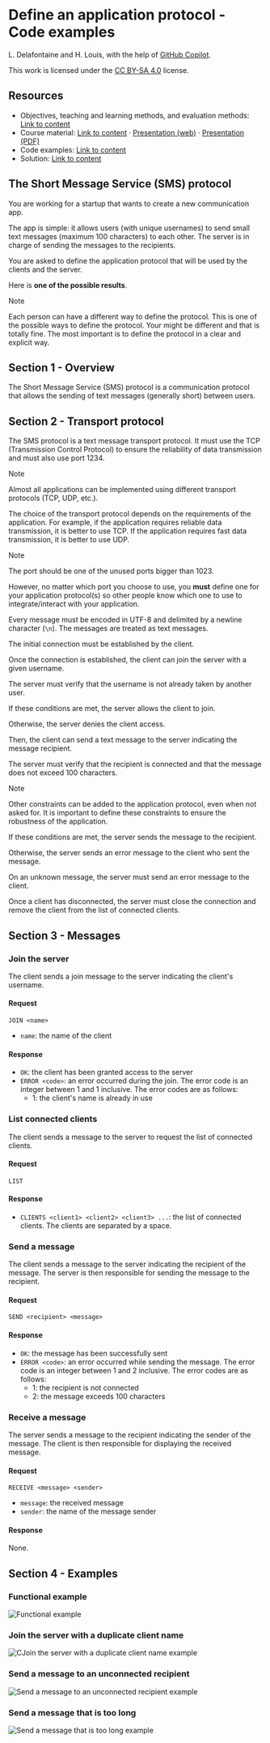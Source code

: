 # Define an application protocol - Code examples

L. Delafontaine and H. Louis, with the help of
[GitHub Copilot](https://github.com/features/copilot).

This work is licensed under the [CC BY-SA 4.0][license] license.

## Resources

- Objectives, teaching and learning methods, and evaluation methods:
  [Link to content](..)
- Course material: [Link to content](../01-course-material/README.md) ·
  [Presentation (web)](https://heig-vd-dai-course.github.io/heig-vd-dai-course/06.01-define-an-application-protocol/01-course-material/index.html)
  ·
  [Presentation (PDF)](https://heig-vd-dai-course.github.io/heig-vd-dai-course/06.01-define-an-application-protocol/01-course-material/06.01-define-an-application-protocol-presentation.pdf)
- Code examples: [Link to content](../02-code-examples/)
- Solution: [Link to content](../03-solution/)

## The Short Message Service (SMS) protocol

You are working for a startup that wants to create a new communication app.

The app is simple: it allows users (with unique usernames) to send small text
messages (maximum 100 characters) to each other. The server is in charge of
sending the messages to the recipients.

You are asked to define the application protocol that will be used by the
clients and the server.

Here is **one of the possible results**.

> [!NOTE]
>
> Each person can have a different way to define the protocol. This is one of
> the possible ways to define the protocol. Your might be different and that is
> totally fine. The most important is to define the protocol in a clear and
> explicit way.

## Section 1 - Overview

The Short Message Service (SMS) protocol is a communication protocol that allows
the sending of text messages (generally short) between users.

## Section 2 - Transport protocol

The SMS protocol is a text message transport protocol. It must use the TCP
(Transmission Control Protocol) to ensure the reliability of data transmission
and must also use port 1234.

> [!NOTE]
>
> Almost all applications can be implemented using different transport protocols
> (TCP, UDP, etc.).
>
> The choice of the transport protocol depends on the requirements of the
> application. For example, if the application requires reliable data
> transmission, it is better to use TCP. If the application requires fast data
> transmission, it is better to use UDP.

> [!NOTE]
>
> The port should be one of the unused ports bigger than 1023.
>
> However, no matter which port you choose to use, you **must** define one for
> your application protocol(s) so other people know which one to use to
> integrate/interact with your application.

Every message must be encoded in UTF-8 and delimited by a newline character
(`\n`). The messages are treated as text messages.

The initial connection must be established by the client.

Once the connection is established, the client can join the server with a given
username.

The server must verify that the username is not already taken by another user.

If these conditions are met, the server allows the client to join.

Otherwise, the server denies the client access.

Then, the client can send a text message to the server indicating the message
recipient.

The server must verify that the recipient is connected and that the message does
not exceed 100 characters.

> [!NOTE]
>
> Other constraints can be added to the application protocol, even when not
> asked for. It is important to define these constraints to ensure the
> robustness of the application.

If these conditions are met, the server sends the message to the recipient.

Otherwise, the server sends an error message to the client who sent the message.

On an unknown message, the server must send an error message to the client.

Once a client has disconnected, the server must close the connection and remove
the client from the list of connected clients.

## Section 3 - Messages

### Join the server

The client sends a join message to the server indicating the client's username.

#### Request

```text
JOIN <name>
```

- `name`: the name of the client

#### Response

- `OK`: the client has been granted access to the server
- `ERROR <code>`: an error occurred during the join. The error code is an
  integer between 1 and 1 inclusive. The error codes are as follows:
  - 1: the client's name is already in use

### List connected clients

The client sends a message to the server to request the list of connected
clients.

#### Request

```text
LIST
```

#### Response

- `CLIENTS <client1> <client2> <client3> ...`: the list of connected clients.
  The clients are separated by a space.

### Send a message

The client sends a message to the server indicating the recipient of the
message. The server is then responsible for sending the message to the
recipient.

#### Request

```text
SEND <recipient> <message>
```

#### Response

- `OK`: the message has been successfully sent
- `ERROR <code>`: an error occurred while sending the message. The error code is
  an integer between 1 and 2 inclusive. The error codes are as follows:
  - 1: the recipient is not connected
  - 2: the message exceeds 100 characters

### Receive a message

The server sends a message to the recipient indicating the sender of the
message. The client is then responsible for displaying the received message.

#### Request

```text
RECEIVE <message> <sender>
```

- `message`: the received message
- `sender`: the name of the message sender

#### Response

None.

## Section 4 - Examples

### Functional example

![Functional example](./images/sms-protocol-example-1-functional-example.png)

### Join the server with a duplicate client name

![CJoin the server with a duplicate client name example](./images/sms-protocol-example-2-join-the-server-with-a-duplicate-client-name.png)

### Send a message to an unconnected recipient

![Send a message to an unconnected recipient example](./images/sms-protocol-example-3-send-a-message-to-an-unconnected-recipient.png)

### Send a message that is too long

![Send a message that is too long example](./images/sms-protocol-example-4-send-a-message-that-is-too-long.png)

[license]:
	https://github.com/heig-vd-dai-course/heig-vd-dai-course/blob/main/LICENSE.md
